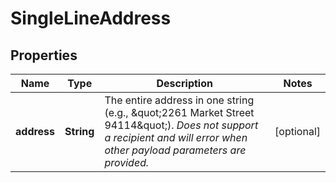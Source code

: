 

# SingleLineAddress


## Properties

Name | Type | Description | Notes
------------ | ------------- | ------------- | -------------
**address** | **String** | The entire address in one string (e.g., \&quot;2261 Market Street 94114\&quot;). _Does not support a recipient and will error when other payload parameters are provided._  |  [optional]



